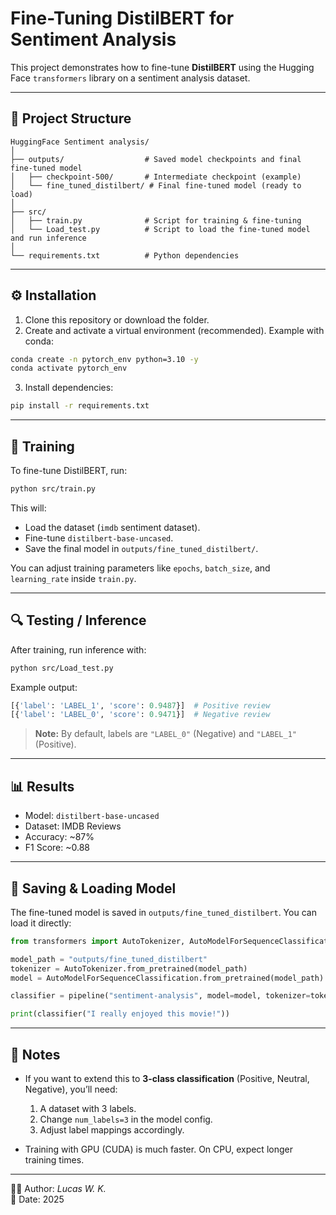 # Fine-Tuning DistilBERT for Sentiment Analysis

This project demonstrates how to fine-tune **DistilBERT** using the Hugging Face `transformers` library on a sentiment analysis dataset.

---

## 📂 Project Structure

```
HuggingFace Sentiment analysis/
│
├── outputs/                  # Saved model checkpoints and final fine-tuned model
│   ├── checkpoint-500/       # Intermediate checkpoint (example)
│   └── fine_tuned_distilbert/ # Final fine-tuned model (ready to load)
│
├── src/
│   ├── train.py              # Script for training & fine-tuning
│   └── Load_test.py          # Script to load the fine-tuned model and run inference
│
└── requirements.txt          # Python dependencies
```

---

## ⚙️ Installation

1. Clone this repository or download the folder.
2. Create and activate a virtual environment (recommended). Example with conda:

```bash
conda create -n pytorch_env python=3.10 -y
conda activate pytorch_env
```

3. Install dependencies:

```bash
pip install -r requirements.txt
```

---

## 🚀 Training

To fine-tune DistilBERT, run:

```bash
python src/train.py
```

This will:
- Load the dataset (`imdb` sentiment dataset).
- Fine-tune `distilbert-base-uncased`.
- Save the final model in `outputs/fine_tuned_distilbert/`.

You can adjust training parameters like `epochs`, `batch_size`, and `learning_rate` inside `train.py`.

---

## 🔍 Testing / Inference

After training, run inference with:

```bash
python src/Load_test.py
```

Example output:

```python
[{'label': 'LABEL_1', 'score': 0.9487}]  # Positive review
[{'label': 'LABEL_0', 'score': 0.9471}]  # Negative review
```

> **Note:** By default, labels are `"LABEL_0"` (Negative) and `"LABEL_1"` (Positive).

---

## 📊 Results

- Model: `distilbert-base-uncased`
- Dataset: IMDB Reviews
- Accuracy: ~87%
- F1 Score: ~0.88

---

## 💾 Saving & Loading Model

The fine-tuned model is saved in `outputs/fine_tuned_distilbert`. You can load it directly:

```python
from transformers import AutoTokenizer, AutoModelForSequenceClassification, pipeline

model_path = "outputs/fine_tuned_distilbert"
tokenizer = AutoTokenizer.from_pretrained(model_path)
model = AutoModelForSequenceClassification.from_pretrained(model_path)

classifier = pipeline("sentiment-analysis", model=model, tokenizer=tokenizer)

print(classifier("I really enjoyed this movie!"))
```

---

## 📌 Notes

- If you want to extend this to **3-class classification** (Positive, Neutral, Negative), you’ll need:
  1. A dataset with 3 labels.
  2. Change `num_labels=3` in the model config.
  3. Adjust label mappings accordingly.

- Training with GPU (CUDA) is much faster. On CPU, expect longer training times.

---

👨‍💻 Author: *Lucas W. K.*  
📅 Date: 2025

